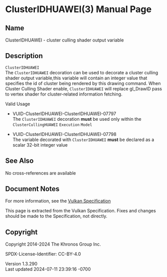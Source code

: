 # ClusterIDHUAWEI(3) Manual Page

## Name

ClusterIDHUAWEI - cluster culling shader output variable



## <a href="#_description" class="anchor"></a>Description

`ClusterIDHUAWEI`  
The `ClusterIDHUAWEI` decoration can be used to decorate a cluster
culling shader output variable,this variable will contain an integer
value that specifies the id of cluster being rendered by this drawing
command. When Cluster Culling Shader enable, `ClusterIDHUAWEI` will
replace gl_DrawID pass to vertex shader for cluster-related information
fetching.

Valid Usage

- <a href="#VUID-ClusterIDHUAWEI-ClusterIDHUAWEI-07797"
  id="VUID-ClusterIDHUAWEI-ClusterIDHUAWEI-07797"></a>
  VUID-ClusterIDHUAWEI-ClusterIDHUAWEI-07797  
  The `ClusterIDHUAWEI` decoration **must** be used only within the
  `ClusterCullingHUAWEI` `Execution` `Model`

- <a href="#VUID-ClusterIDHUAWEI-ClusterIDHUAWEI-07798"
  id="VUID-ClusterIDHUAWEI-ClusterIDHUAWEI-07798"></a>
  VUID-ClusterIDHUAWEI-ClusterIDHUAWEI-07798  
  The variable decorated with `ClusterIDHUAWEI` **must** be declared as
  a scalar 32-bit integer value

## <a href="#_see_also" class="anchor"></a>See Also

No cross-references are available

## <a href="#_document_notes" class="anchor"></a>Document Notes

For more information, see the <a
href="https://registry.khronos.org/vulkan/specs/1.3-extensions/html/vkspec.html#ClusterIDHUAWEI"
target="_blank" rel="noopener">Vulkan Specification</a>

This page is extracted from the Vulkan Specification. Fixes and changes
should be made to the Specification, not directly.

## <a href="#_copyright" class="anchor"></a>Copyright

Copyright 2014-2024 The Khronos Group Inc.

SPDX-License-Identifier: CC-BY-4.0

Version 1.3.290  
Last updated 2024-07-11 23:39:16 -0700
